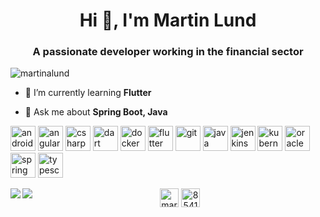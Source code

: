 <h1 align="center">Hi 👋, I'm Martin Lund</h1>
<h3 align="center">A passionate developer working in the financial sector</h3>

<p align="left"> <img src="https://komarev.com/ghpvc/?username=martinalund" alt="martinalund" /> </p>

- 🌱 I’m currently learning **Flutter**

- 💬 Ask me about **Spring Boot, Java**

<p align="left"><img src="https://devicons.github.io/devicon/devicon.git/icons/android/android-original-wordmark.svg" alt="android" width="40" height="40"/> <img src="https://devicons.github.io/devicon/devicon.git/icons/angularjs/angularjs-original.svg" alt="angularjs" width="40" height="40"/> <img src="https://devicons.github.io/devicon/devicon.git/icons/csharp/csharp-original.svg" alt="csharp" width="40" height="40"/> <img src="https://www.vectorlogo.zone/logos/dartlang/dartlang-icon.svg" alt="dart" width="40" height="40"/> <img src="https://devicons.github.io/devicon/devicon.git/icons/docker/docker-original-wordmark.svg" alt="docker" width="40" height="40"/> <img src="https://www.vectorlogo.zone/logos/flutterio/flutterio-icon.svg" alt="flutter" width="40" height="40"/> <img src="https://www.vectorlogo.zone/logos/git-scm/git-scm-icon.svg" alt="git" width="40" height="40"/> <img src="https://devicons.github.io/devicon/devicon.git/icons/java/java-original-wordmark.svg" alt="java" width="40" height="40"/> <img src="https://www.vectorlogo.zone/logos/jenkins/jenkins-icon.svg" alt="jenkins" width="40" height="40"/> <img src="https://www.vectorlogo.zone/logos/kubernetes/kubernetes-icon.svg" alt="kubernetes" width="40" height="40"/> <img src="https://devicons.github.io/devicon/devicon.git/icons/oracle/oracle-original.svg" alt="oracle" width="40" height="40"/> <img src="https://www.vectorlogo.zone/logos/springio/springio-icon.svg" alt="spring" width="40" height="40"/> <img src="https://devicons.github.io/devicon/devicon.git/icons/typescript/typescript-original.svg" alt="typescript" width="40" height="40"/></p><p></p>

<a href="https://github.com/anuraghazra/github-readme-stats">
  <img align="left" src="https://github-readme-stats.vercel.app/api?username=martinalund&show_icons=true" />
</a>
<a href="https://github.com/anuraghazra/convoychat">
  <img align="left" src="https://github-readme-stats.vercel.app/api/top-langs/?username=martinalund&hide=html" />
</a>

<p align="center">
<a href="https://linkedin.com/in/martin-alexander-lund-8063b35a" target="blank"><img align="center" src="https://cdn.jsdelivr.net/npm/simple-icons@3.0.1/icons/linkedin.svg" alt="martin-alexander-lund-8063b35a" height="30" width="30" /></a>
<a href="https://stackoverflow.com/users/8541764/martin-lund" target="blank"><img align="center" src="https://cdn.jsdelivr.net/npm/simple-icons@3.0.1/icons/stackoverflow.svg" alt="8541764/martin-lund" height="30" width="30" /></a>
</p>


